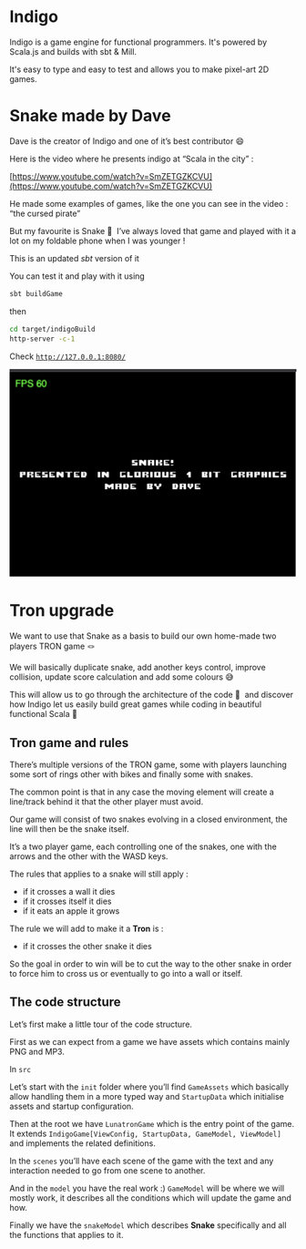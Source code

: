 # Indigo

Indigo is a game engine for functional programmers. It's powered by Scala.js and builds with sbt & Mill.

It's easy to type and easy to test and allows you to make pixel-art 2D games.

# Snake made by Dave

Dave is the creator of Indigo and one of it’s best contributor 😄

Here is the video where he presents indigo at “Scala in the city” :

[https://www.youtube.com/watch?v=SmZETGZKCVU](https://www.youtube.com/watch?v=SmZETGZKCVU)

He made some examples of games, like the one you can see in the video : “the cursed pirate”

But my favourite is Snake 🐍  I’ve always loved that game and played with it a lot on my foldable phone when I was younger !

This is an updated *sbt* version of it

You can test it and play with it using

```bash
sbt buildGame
```

then

```bash
cd target/indigoBuild
http-server -c-1
```

Check [`http://127.0.0.1:8080/`](http://127.0.0.1:8080/)

![](game-screen.png)

# Tron upgrade

We want to use that Snake as a basis to build our own home-made two players TRON game 🪢

We will basically duplicate snake, add another keys control, improve collision, update score calculation and add some colours 😅

This will allow us to go through the architecture of the code 🧅  and discover how Indigo let us easily build great games while coding in beautiful functional Scala 🌈

## Tron game and rules

There’s multiple versions of the TRON game, some with players launching some sort of rings other with bikes and finally some with snakes. 

The common point is that in any case the moving element will create a line/track behind it that the other player must avoid.

Our game will consist of two snakes evolving in a closed environment, the line will then be the snake itself.

It’s a two player game, each controlling one of the snakes, one with the arrows and the other with the WASD keys.

The rules that applies to a snake will still apply :

- if it crosses a wall it dies
- if it crosses itself it dies
- if it eats an apple it grows

The rule we will add to make it a **Tron** is :

- if it crosses the other snake it dies

So the goal in order to win will be to cut the way to the other snake in order to force him to cross us or eventually to go into a wall or itself.

## The code structure

Let’s first make a little tour of the code structure.

First as we can expect from a game we have assets which contains mainly PNG and MP3.

In `src`

Let’s start with the  `init` folder where you’ll find `GameAssets` which basically allow handling them in a more typed way and `StartupData` which initialise assets and startup configuration.

Then at the root we have `LunatronGame` which is the entry point of the game. It extends `IndigoGame[ViewConfig, StartupData, GameModel, ViewModel]` and implements the related definitions.

In the `scenes` you’ll have each scene of the game with the text and any interaction needed to go from one scene to another.

And in the `model` you have the real work :) `GameModel` will be where we will mostly work, it describes all the conditions which will update the game and how.

Finally we have the `snakeModel` which describes **Snake** specifically and all the functions that applies to it.
